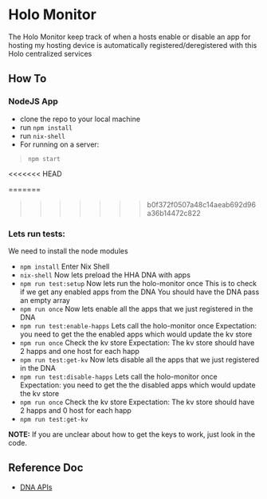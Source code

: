 # Holo Monitor

The Holo Monitor keep track of when a hosts enable or disable an app for hosting my hosting device is automatically registered/deregistered with this Holo centralized services

## How To

### NodeJS App
- clone the repo to your local machine
- run `npm install`
- run `nix-shell`
- For running on a server:
> `npm start`

<<<<<<< HEAD

=======
>>>>>>> b0f372f0507a48c14aeab692d96a36b14472c822
### Lets run tests:

We need to install the node modules
- `npm install`
Enter Nix Shell
- `nix-shell`
Now lets preload the HHA DNA with apps
- `npm run test:setup`
Now lets run the holo-monitor once
This is to check if we get any enabled apps from the DNA
You should have the DNA pass an empty array
- `npm run once`
Now lets enable all the apps that we just registered in the DNA
- `npm run test:enable-happs`
Lets call the holo-monitor once
Expectation: you need to get the the enabled apps which would update the kv store
- `npm run once`
Check the kv store
Expectation: The kv store should have 2 happs and one host for each happ
- `npm run test:get-kv`
Now lets disable all the apps that we just registered in the DNA
- `npm run test:disable-happs`
Lets call the holo-monitor once
Expectation: you need to get the the disabled apps which would update the kv store
- `npm run once`
Check the kv store
Expectation: The kv store should have 2 happs and 0 host for each happ
- `npm run test:get-kv`

**NOTE:** If you are unclear about how to get the keys to work, just look in the code.

## Reference Doc
- [DNA APIs](https://hackmd.io/_zUswSixRRK0NpnvoK1dLA)
